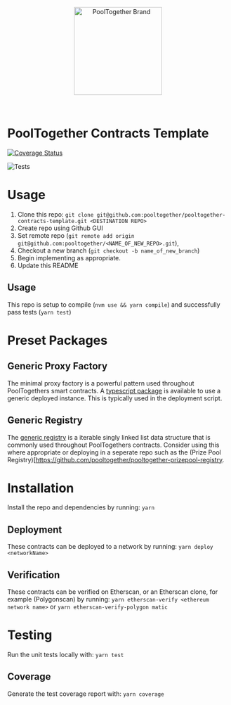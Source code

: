 <p align="center">
  <a href="https://github.com/pooltogether/pooltogether--brand-assets">
    <img src="https://github.com/pooltogether/pooltogether--brand-assets/blob/977e03604c49c63314450b5d432fe57d34747c66/logo/pooltogether-logo--purple-gradient.png?raw=true" alt="PoolTogether Brand" style="max-width:100%;" width="200">
  </a>
</p>

<br />

# PoolTogether Contracts Template

[![Coverage Status](https://coveralls.io/repos/github/pooltogether/pooltogether-contracts-template/badge.svg?branch=master)](https://coveralls.io/github/pooltogether/pooltogether-contracts-template?branch=master)

![Tests](https://github.com/pooltogether/pooltogether-contracts-template/actions/workflows/main.yml/badge.svg)

# Usage

1. Clone this repo: `git clone git@github.com:pooltogether/pooltogether-contracts-template.git <DESTINATION REPO>`
1. Create repo using Github GUI
1. Set remote repo (`git remote add origin git@github.com:pooltogether/<NAME_OF_NEW_REPO>.git`),
1. Checkout a new branch (`git checkout -b name_of_new_branch`)
1. Begin implementing as appropriate.
1. Update this README

## Usage

This repo is setup to compile (`nvm use && yarn compile`) and successfully pass tests (`yarn test`)

# Preset Packages

## Generic Proxy Factory

The minimal proxy factory is a powerful pattern used throughout PoolTogethers smart contracts. A [typescript package](https://www.npmjs.com/package/@pooltogether/pooltogether-proxy-factory-package) is available to use a generic deployed instance. This is typically used in the deployment script.

## Generic Registry

The [generic registry](https://www.npmjs.com/package/@pooltogether/pooltogether-generic-registry) is a iterable singly linked list data structure that is commonly used throughout PoolTogethers contracts. Consider using this where appropriate or deploying in a seperate repo such as the (Prize Pool Registry)[https://github.com/pooltogether/pooltogether-prizepool-registry.

# Installation

Install the repo and dependencies by running:
`yarn`

## Deployment

These contracts can be deployed to a network by running:
`yarn deploy <networkName>`

## Verification

These contracts can be verified on Etherscan, or an Etherscan clone, for example (Polygonscan) by running:
`yarn etherscan-verify <ethereum network name>` or `yarn etherscan-verify-polygon matic`

# Testing

Run the unit tests locally with:
`yarn test`

## Coverage

Generate the test coverage report with:
`yarn coverage`

